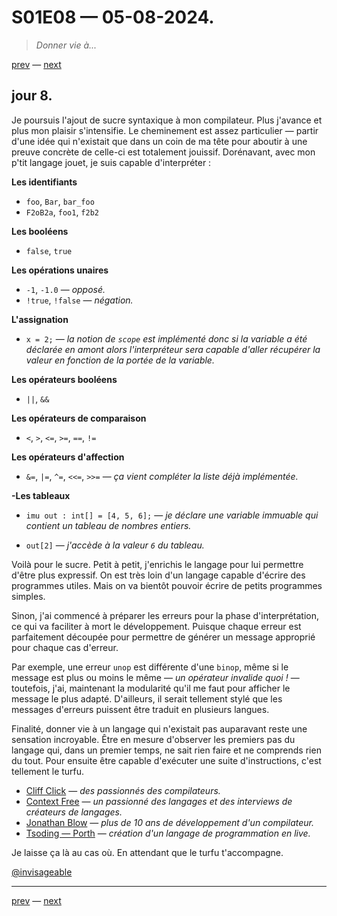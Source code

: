 # S01E08 — 05-08-2024.

> *Donner vie à...*

[prev](S01E07-04-08-2024.md) — [next](S01E01-29-07-2024.md)

## jour 8.

Je poursuis l'ajout de sucre syntaxique à mon compilateur. Plus j'avance et plus mon plaisir s'intensifie. Le cheminement est assez particulier — partir d'une idée qui n'existait que dans un coin de ma tête pour aboutir à une preuve concrète de celle-ci est totalement jouissif. Dorénavant, avec mon p'tit langage jouet, je suis capable d'interpréter :    

**Les identifiants**

- `foo`, `Bar`, `bar_foo`
- `F2oB2a`, `foo1`, `f2b2`

**Les booléens**

- `false`, `true`

**Les opérations unaires**

- `-1`, `-1.0` — *opposé.*
- `!true`, `!false` — *négation.*

**L'assignation**

- `x = 2;` — *la notion de `scope` est implémenté donc si la variable a été déclarée en amont alors l'interpréteur sera capable d'aller récupérer la valeur en fonction de la portée de la variable.*

**Les opérateurs booléens**

- `||`, `&&`

**Les opérateurs de comparaison**

- `<`, `>`, `<=`, `>=`, `==`, `!=`

**Les opérateurs d'affection**

- `&=`, `|=`, `^=`, `<<=`, `>>=` — *ça vient compléter la liste déjà implémentée.*

**-Les tableaux**

- `imu out : int[] = [4, 5, 6];` — *je déclare une variable immuable qui contient un tableau de nombres entiers.*

- `out[2]` — *j'accède à la valeur `6` du tableau.*

Voilà pour le sucre. Petit à petit, j'enrichis le langage pour lui permettre d'être plus expressif. On est très loin d'un langage capable d'écrire des programmes utiles. Mais on va bientôt pouvoir écrire de petits programmes simples.

Sinon, j'ai commencé à préparer les erreurs pour la phase d'interprétation, ce qui va faciliter à mort le développement. Puisque chaque erreur est parfaitement découpée pour permettre de générer un message approprié pour chaque cas d'erreur.

Par exemple, une erreur `unop` est différente d'une `binop`, même si le message est plus ou moins le même — *un opérateur invalide quoi !* — toutefois, j'ai, maintenant la modularité qu'il me faut pour afficher le message le plus adapté. D'ailleurs, il serait tellement stylé que les messages d'erreurs puissent être traduit en plusieurs langues.

Finalité, donner vie à un langage qui n'existait pas auparavant reste une sensation incroyable. Être en mesure d'observer les premiers pas du langage qui, dans un premier temps, ne sait rien faire et ne comprends rien du tout. Pour ensuite être capable d'exécuter une suite d'instructions, c'est tellement le turfu.

- [Cliff Click](https://www.youtube.com/@compilers) — *des passionnés des compilateurs.*
- [Context Free](https://www.youtube.com/@contextfree) — *un passionné des langages et des interviews de créateurs de langages.*
- [Jonathan Blow](https://www.youtube.com/watch?v=TH9VCN6UkyQ&list=PLmV5I2fxaiCKfxMBrNsU1kgKJXD3PkyxO) — *plus de 10 ans de développement d'un compilateur.*
- [Tsoding — Porth](https://www.youtube.com/watch?v=8QP2fDBIxjM&list=PLpM-Dvs8t0VbMZA7wW9aR3EtBqe2kinu4) — *création d'un langage de programmation en live.*

Je laisse ça là au cas où. En attendant que le turfu t'accompagne.    

[@invisageable](https://twitter.com/invisageable)   

---

[prev](S01E07-04-08-2024.md) — [next](S01E01-29-07-2024.md)
